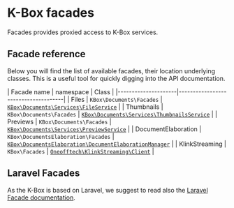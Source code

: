 # K-Box facades 

Facades provides proxied access to K-Box services.

## Facade reference

Below you will find the list of available facades, their location underlying classes. 
This is a useful tool for quickly digging into the API documentation.

| Facade name         | namespace                           | Class |
|---------------------|-------------------------------------|
| Files               | `KBox\Documents\Facades`            | [`KBox\Documents\Services\FileService`](../../packages/contentprocessing/src/Services/FileService.php) |
| Thumbnails          | `KBox\Documents\Facades`            | [`KBox\Documents\Services\ThumbnailsService`](../../packages/contentprocessing/src/Services/ThumbnailsService.php) |
| Previews          | `KBox\Documents\Facades`            | [`KBox\Documents\Services\PreviewService`](../../packages/contentprocessing/src/Services/PreviewService.php) |
| DocumentElaboration | `KBox\DocumentsElaboration\Facades` | [`KBox\DocumentsElaboration\DocumentElaborationManager`](../../app/DocumentsElaboration/DocumentElaborationManager.php) |
| KlinkStreaming      | `KBox\Facades`                      | [`Oneofftech\KlinkStreaming\Client`](https://github.com/OneOffTech/k-link-streaming-upload-client/blob/master/src/Client.php) |


## Laravel Facades

As the K-Box is based on Laravel, we suggest to read also the [Laravel Facade documentation](https://laravel.com/docs/5.5/facades).
